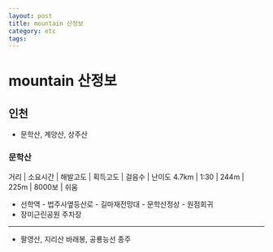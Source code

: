 ```yaml
---
layout: post
title: mountain 산정보
category: etc
tags: 
---
```


# mountain 산정보

## 인천
* 문학산, 계양산, 상주산

### 문학산

거리 | 소요시간 | 해발고도 | 획득고도 | 걸음수 | 난이도
4.7km | 1:30 | 244m | 225m | 8000보 | 쉬움

* 선학역 - 법주사옆등산로 - 길마재전망대 - 문학산정상 - 원점회귀
* 장미근린공원 주차장

---

* 팔영산, 지리산 바래봉, 공룡능선 종주